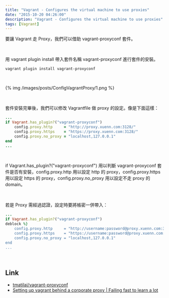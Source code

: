 ```yaml
---
title: "Vagrant - Configures the virtual machine to use proxies"
date: "2015-10-20 04:26:00"
description: "Vagrant - Configures the virtual machine to use proxies"
tags: [Vagrant]
---
```



要讓 Vagrant 走 Proxy，我們可以借助 vagrant-proxyconf 套件。  

<!-- More -->

<br/>

用  vagrant plugin install 帶入套件名稱 vagrant-proxyconf 進行套件的安裝。  

    vagrant plugin install vagrant-proxyconf

<br/>


{% img /images/posts/ConfigVagrantProxy/1.png %}

<br/>


套件安裝完畢後，我們可以修改 Vagrantfile 做 proxy 的設定。像是下面這樣：  

```rb
...
if Vagrant.has_plugin?("vagrant-proxyconf")
    config.proxy.http     = "http://proxy.xuenn.com:3128/"
    config.proxy.https    = "https://proxy.xuenn.com:3128/"
    config.proxy.no_proxy = "localhost,127.0.0.1"
end
...
```

<br/>


if Vagrant.has_plugin?("vagrant-proxyconf") 用以判斷 vagrant-proxyconf 套件是否有安裝，config.proxy.http 用以設定  http 的 proxy，config.proxy.https 用以設定 https 的 proxy，config.proxy.no_proxy 用以設定不走 proxy 的 domain。  

<br/>


若是 Proxy 需經過認證，設定時要將帳密一併帶入：  

```rb
...
if Vagrant.has_plugin?("vagrant-proxyconf")
deblock %}
    config.proxy.http     = "http://username:password@proxy.xuenn.com:3128/"
    config.proxy.https    = "https://username:password@proxy.xuenn.com:3128/"
    config.proxy.no_proxy = "localhost,127.0.0.1"
end
...
```

<br/>

Link
----
* [tmatilai/vagrant-proxyconf](https://github.com/tmatilai/vagrant-proxyconf/)
* [Setting up vagrant behind a corporate proxy | Failing fast to learn a lot](http://runefs.com/2014/11/28/setting-up-vagrant-behind-a-corporate-proxy/)

